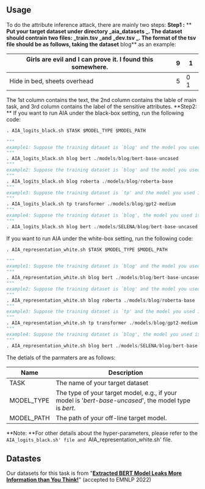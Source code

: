 ## Usage
To do the attribute inference attack, there are mainly two steps: 
**Step1 :**
** **Put your target dataset under directory _**aia_datasets** _. The dataset should contrain two files: _train.tsv _and _dev.tsv _. The format of the tsv file should be as follows, taking the dataset** blog** as an example:

| Girls are evil and I can prove it. I found this somewhere. | 9 | 1 |
| --- | --- | --- |
| Hide in bed, sheets overhead	 | 5 | 0 1 |

The 1st column contains the text, the 2nd column contains the lable of main task, and 3rd column contains the label of the sensitive attributes.
**Step2: **
If you want to run AIA under the black-box setting, run the following code:
```python
. AIA_logits_black.sh $TASK $MODEL_TYPE $MODEL_PATH 

"""
example1: Suppose the training dataset is `blog' and the model you used is `bert-base-uncased'.
"""
. AIA_logits_black.sh blog bert ./models/blog/bert-base-uncased 
"""
example2: Suppose the training dataset is `blog' and the model you used is `roberta-base'.
"""
. AIA_logits_black.sh blog roberta ./models/blog/roberta-base
"""
example3: Suppose the training dataset is `tp' and the model you used is `gpt2-medium'.
"""
. AIA_logits_black.sh tp transformer ./models/blog/gpt2-medium
"""
example4: Suppose the training dataset is `blog', the model you used is `bert-base-uncased' and the model is trained with defense method SELENA.
"""
. AIA_logits_black.sh blog bert ./models/SELENA/blog/bert-base-uncased 

```
If you want to run AIA under the white-box setting, run the following code:
```python
. AIA_representation_white.sh $TASK $MODEL_TYPE $MODEL_PATH 

"""
example1: Suppose the training dataset is `blog' and the model you used is `bert-base-uncased'.
"""
. AIA_representation_white.sh blog bert ./models/blog/bert-base-uncased 
"""
example2: Suppose the training dataset is `blog' and the model you used is `roberta-base'.
"""
. AIA_representation_white.sh blog roberta ./models/blog/roberta-base
"""
example3: Suppose the training dataset is `tp' and the model you used is `gpt2-medium'.
"""
. AIA_representation_white.sh tp transformer ./models/blog/gpt2-medium
"""
example4: Suppose the training dataset is `blog', the model you used is `bert-base-uncased' and the model is trained with defense method SELENA.
"""
. AIA_representation_white.sh blog bert ./models/SELENA/blog/bert-base-uncased
```
The detials of the parmaters are as follows:

| Name | Description |
| --- | --- |
| TASK | The name of your target dataset |
| MODEL_TYPE | The type of your target model, e.g., if your model is '_bert-base-uncased_', the model type is _bert_.  |
| MODEL_PATH | The path of your off-line target model. |

 **Note: **For other details about the hyper-parameters, please refer to the `AIA_logits_black.sh' file and `AIA_representation_white.sh' file.
## Datastes
Our datasets for this task is from "[**Extracted BERT Model Leaks More Information than You Think!**](https://github.com/xlhex/emnlp2022_aia)" (accepted to EMNLP 2022)


